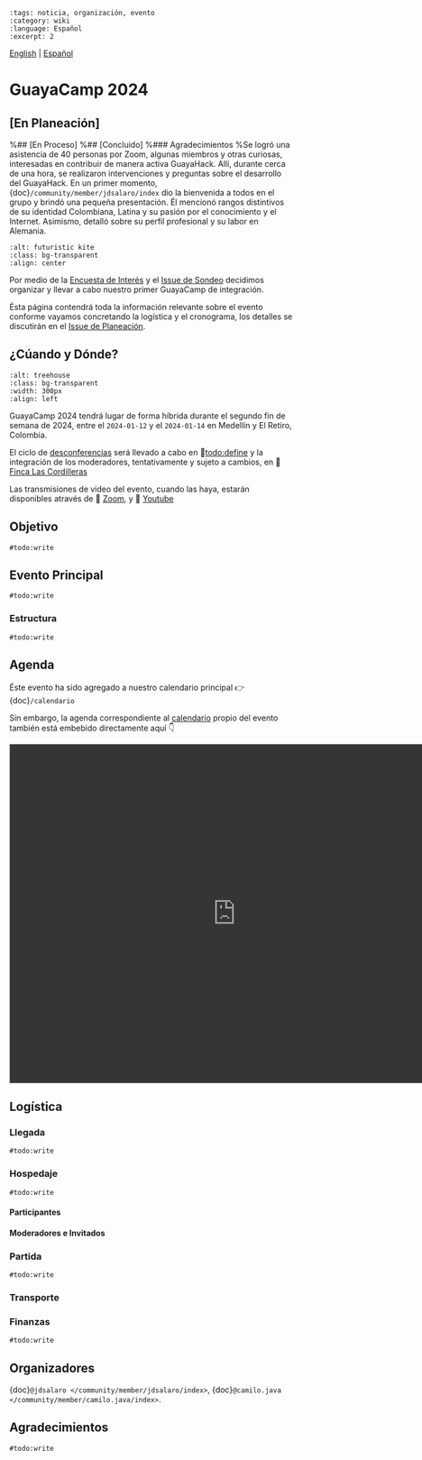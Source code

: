 ```{post} 2023-10-12
:tags: noticia, organización, evento
:category: wiki
:language: Español
:excerpt: 2
```

[English](/wiki/evento-2024-01-12-guayacamp-en.md) | [Español](/wiki/evento-2024-01-12-guayacamp.md) <!-- l10n:select -->

# GuayaCamp 2024
## [En Planeación]
%## [En Proceso]
%## [Concluido]
%### Agradecimientos 
%Se logró una asistencia de 40 personas por Zoom, algunas miembros y otras curiosas, interesadas en contribuir de manera activa GuayaHack. Allí, durante cerca de una hora, se realizaron intervenciones y preguntas sobre el desarrollo del GuayaHack. En un primer momento, {doc}`/community/member/jdsalaro/index` dio la bienvenida a todos en el grupo y brindó una pequeña presentación. Él mencionó rangos distintivos de su identidad Colombiana, Latina y su pasión por el conocimiento y el Internet. Asimismo, detalló sobre su perfil profesional y su labor en Alemania.

```{image} ./evento-2024-01-12-guayacamp.md-data/kite.png
:alt: futuristic kite
:class: bg-transparent
:align: center
```


Por medio de la [Encuesta de Interés](https://docs.google.com/forms/d/1JjcP6s8lYX-oGFBXbnbgsk9Xk15iuC_clavsjp5LCkw) y el [Issue de Sondeo](https://gitlab.com/guayahack/main/-/issues/84) decidimos organizar y llevar a cabo nuestro primer GuayaCamp de integración.

Ésta página contendrá toda la información relevante sobre el evento conforme vayamos concretando la logística y el cronograma, los detalles se discutirán en el [Issue de Planeación](https://gitlab.com/guayahack/main/-/issues/117).

## ¿Cúando y Dónde?

```{image} ./evento-2024-01-12-guayacamp.md-data/treehouse.png
:alt: treehouse
:class: bg-transparent
:width: 300px
:align: left
```

GuayaCamp 2024 tendrá lugar de forma híbrida durante el segundo fin de semana de 2024, entre el `2024-01‐12` y el `2024-01-14` en Medellín y El Retiro, Colombia.

El ciclo de [desconferencias](https://es.wikipedia.org/wiki/Desconferencia) será llevado a cabo en 📍[todo:define](https://maps.app.goo.gl/4YTXGcRULUHSLJw78) y la integración de los moderadores, tentativamente y sujeto a cambios, en 📍 [Finca Las Cordilleras](https://www.instagram.com/lascordilleras/)

Las transmisiones de video del evento, cuando las haya, estarán disponibles através de 🔗 [Zoom](`#todo:define`), y 🔗 [Youtube](https://www.youtube.com/@guayahack)

## Objetivo

`#todo:write`

## Evento Principal

`#todo:write`

### Estructura

`#todo:write`


## Agenda

Éste evento ha sido agregado a nuestro calendario principal 👉 {doc}`/calendario` 

Sin embargo, la agenda correspondiente al [calendario](https://calendar.google.com/calendar/embed?src=cc1058b39f9c45d8031a5e5aa56e617ade17d58445a6667af420612f54007f16%40group.calendar.google.com&ctz=America%2FBogota) propio del evento también está embebido directamente aquí 👇

<div class="responsiveCal">
<iframe src="https://calendar.google.com/calendar/embed?height=600&wkst=2&dates=20240112%2F20240114&bgcolor=%2385ff54&ctz=America%2FBogota&mode=AGENDA&showPrint=1&showNav=0&showTitle=0&showDate=0&showTabs=0&showCalendars=0&src=Y2MxMDU4YjM5ZjljNDVkODAzMWE1ZTVhYTU2ZTYxN2FkZTE3ZDU4NDQ1YTY2NjdhZjQyMDYxMmY1NDAwN2YxNkBncm91cC5jYWxlbmRhci5nb29nbGUuY29t&color=%23F6BF26" style="border:solid 1px #777; filter: invert(.9) saturate(1.2) hue-rotate(145deg);" width="800" height="600" frameborder="0" scrolling="no"></iframe>
</div>


## Logística

### Llegada

`#todo:write`

### Hospedaje

`#todo:write`

#### Participantes

#### Moderadores e Invitados


### Partida

`#todo:write`

### Transporte

### Finanzas

`#todo:write`






## Organizadores 

{doc}`@jdsalaro </community/member/jdsalaro/index>`, {doc}`@camilo.java </community/member/camilo.java/index>`.

## Agradecimientos

`#todo:write`


